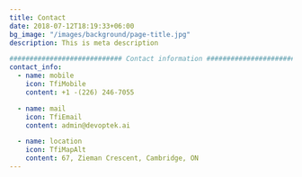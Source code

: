 ```yaml
---
title: Contact
date: 2018-07-12T18:19:33+06:00
bg_image: "/images/background/page-title.jpg"
description: This is meta description

############################ Contact information ############################
contact_info:
  - name: mobile
    icon: TfiMobile
    content: +1 -(226) 246-7055

  - name: mail
    icon: TfiEmail
    content: admin@devoptek.ai

  - name: location
    icon: TfiMapAlt
    content: 67, Zieman Crescent, Cambridge, ON
---
```

